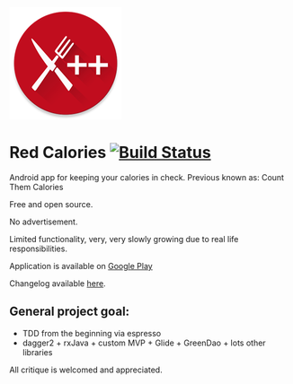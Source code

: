 ![Red Calories](web_ctc_logo.png)
# Red Calories [![Build Status](https://travis-ci.org/st1hy/Count-Them-Calories.svg?branch=master)](https://travis-ci.org/st1hy/Count-Them-Calories)
Android app for keeping your calories in check.
Previous known as: Count Them Calories

Free and open source.

No advertisement.

Limited functionality, very, very slowly growing due to real life responsibilities.

Application is available on [Google Play](https://play.google.com/store/apps/details?id=com.github.st1hy.countthemcalories)

Changelog available [here](https://github.com/st1hy/Count-Them-Calories/releases).

## General project goal:
* TDD from the beginning via espresso
* dagger2 + rxJava + custom MVP + Glide + GreenDao + lots other libraries

All critique is welcomed and appreciated.